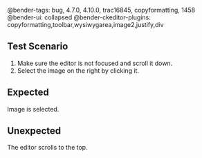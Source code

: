 @bender-tags: bug, 4.7.0, 4.10.0, trac16845, copyformatting, 1458
@bender-ui: collapsed
@bender-ckeditor-plugins: copyformatting,toolbar,wysiwygarea,image2,justify,div

## Test Scenario

1. Make sure the editor is not focused and scroll it down.
2. Select the image on the right by clicking it.

## Expected

Image is selected.

## Unexpected

The editor scrolls to the top.
